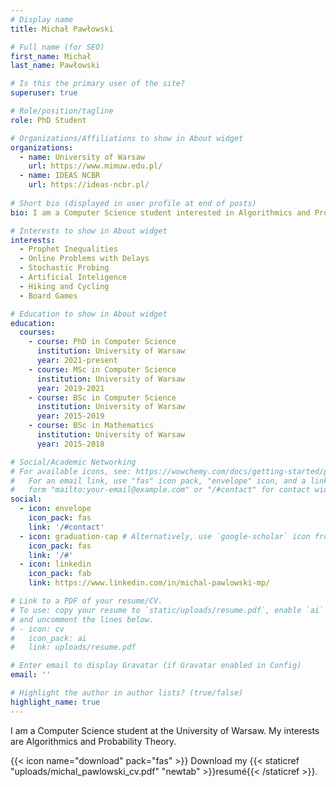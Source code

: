 ```yaml
---
# Display name
title: Michał Pawłowski

# Full name (for SEO)
first_name: Michał
last_name: Pawłowski

# Is this the primary user of the site?
superuser: true

# Role/position/tagline
role: PhD Student

# Organizations/Affiliations to show in About widget
organizations:
  - name: University of Warsaw
    url: https://www.mimuw.edu.pl/
  - name: IDEAS NCBR
    url: https://ideas-ncbr.pl/
    
# Short bio (displayed in user profile at end of posts)
bio: I am a Computer Science student interested in Algorithmics and Probability Theory.

# Interests to show in About widget
interests:
  - Prophet Inequalities
  - Online Problems with Delays 
  - Stochastic Probing
  - Artificial Inteligence
  - Hiking and Cycling
  - Board Games

# Education to show in About widget
education:
  courses:
    - course: PhD in Computer Science
      institution: University of Warsaw
      year: 2021-present
    - course: MSc in Computer Science
      institution: University of Warsaw
      year: 2019-2021
    - course: BSc in Computer Science
      institution: University of Warsaw
      year: 2015-2019
    - course: BSc in Mathematics
      institution: University of Warsaw
      year: 2015-2018

# Social/Academic Networking
# For available icons, see: https://wowchemy.com/docs/getting-started/page-builder/#icons
#   For an email link, use "fas" icon pack, "envelope" icon, and a link in the
#   form "mailto:your-email@example.com" or "/#contact" for contact widget.
social:
  - icon: envelope
    icon_pack: fas
    link: '/#contact'
  - icon: graduation-cap # Alternatively, use `google-scholar` icon from `ai` icon pack
    icon_pack: fas
    link: '/#'
  - icon: linkedin
    icon_pack: fab
    link: https://www.linkedin.com/in/michal-pawlowski-mp/

# Link to a PDF of your resume/CV.
# To use: copy your resume to `static/uploads/resume.pdf`, enable `ai` icons in `params.yaml`,
# and uncomment the lines below.
# - icon: cv
#   icon_pack: ai
#   link: uploads/resume.pdf

# Enter email to display Gravatar (if Gravatar enabled in Config)
email: ''

# Highlight the author in author lists? (true/false)
highlight_name: true
---
```


I am a Computer Science student at the University of Warsaw. My interests are Algorithmics and Probability Theory.

{{< icon name="download" pack="fas" >}} Download my {{< staticref "uploads/michal_pawlowski_cv.pdf" "newtab" >}}resumé{{< /staticref >}}.
